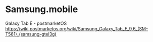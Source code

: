 # Samsung.mobile
Galaxy Tab E - postmarketOS  
https://wiki.postmarketos.org/wiki/Samsung_Galaxy_Tab_E_9.6_(SM-T561)_(samsung-gtel3g)
